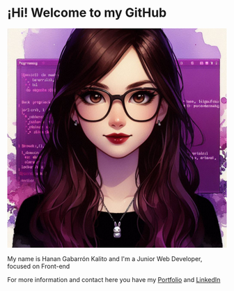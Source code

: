 <h1>¡Hi! Welcome to my GitHub</h1>
<img src="avatar_readme_github.jpeg" alt="Hanan Gabarron Avatar" />
<p>My name is Hanan Gabarrón Kalito and I'm a Junior Web Developer, focused on Front-end</p>
<p>For more information and contact here you have my <a href="https://portfolio-hanangk.vercel.app">Portfolio</a> and <a href="https://linkedin.com/in/hanangabarron">LinkedIn</a></p>
